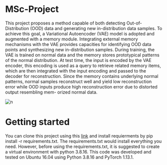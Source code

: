 # MSc-Project

This project proposes a method capable of both detecting Out-of-Distribution (OOD) data
and generating new in-distribution data samples. To achieve this goal, a Variational Autoencoder
(VAE) model is adopted and augmented with a memory module. Integrating external memory
mechanisms with the VAE provides capacities for identifying OOD data points and synthesizing
new in-distribution samples. During training, the VAE is trained on normal data and the memory
stores prototypical patterns of the normal distribution. At test time, the input is encoded by the
VAE encoder, this encoding is used as a query to retrieve related memory items, which are then
integrated with the input encoding and passed to the decoder for reconstruction. Since the memory
contains underlying normal patterns, normal samples reconstruct well and yield low reconstruction
error while OOD inputs produce high reconstruction error due to distorted output resembling mem-
orized normal data.

![n](https://github.com/FaezehAtaei/MSc-Project/assets/27311166/23dc3f7f-a404-4d93-b464-248760edb5ed)

# Getting started

You can clone this project using this [link](https://github.com/FaezehAtaei/MSc-Project.git) and install requierments by pip install -r requirements.txt. The requirements.txt would install everything you need. However, before using the requirements.txt, it is suggested to create a virtual environment with python 3.8.16. This code was developed and tested on Ubuntu 16.04 using Python 3.8.16 and PyTorch 1.13.1.
